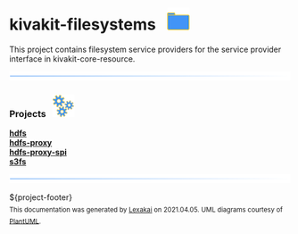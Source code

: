 # kivakit-filesystems &nbsp;&nbsp;![](../documentation/images/folder-40.png)

This project contains filesystem service providers for the service provider interface in kivakit-core-resource.

![](documentation/images/horizontal-line.png)

[//]: # (start-user-text)



[//]: # (end-user-text)

### Projects &nbsp; ![](documentation/images/gears-40.png)

[**hdfs**](hdfs/README.md)  
[**hdfs-proxy**](hdfs-proxy/README.md)  
[**hdfs-proxy-spi**](hdfs-proxy-spi/README.md)  
[**s3fs**](s3fs/README.md)  

[//]: # (start-user-text)



[//]: # (end-user-text)

![](documentation/images/horizontal-line.png)

${project-footer}  
<sub>This documentation was generated by [Lexakai](https://github.com/Telenav/lexakai) on 2021.04.05. UML diagrams courtesy
of [PlantUML](http://plantuml.com).</sub>
